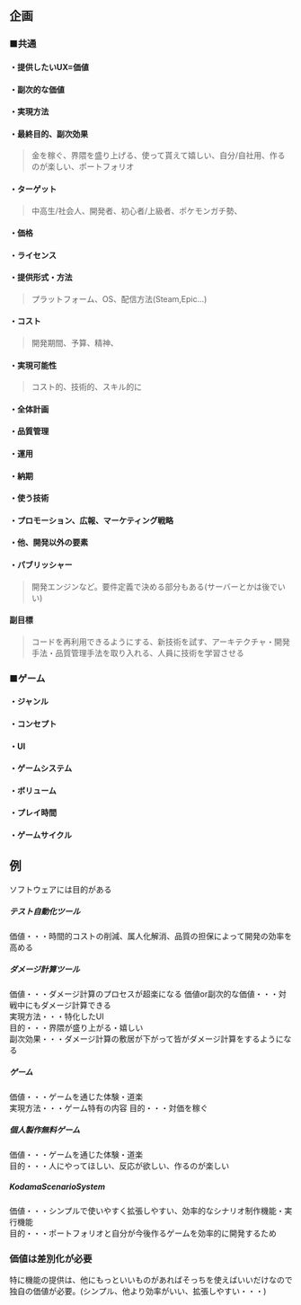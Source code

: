 ## 企画
### ■共通
#### ・提供したいUX=価値
#### ・副次的な価値
#### ・実現方法
#### ・最終目的、副次効果
> 金を稼ぐ、界隈を盛り上げる、使って貰えて嬉しい、自分/自社用、作るのが楽しい、ポートフォリオ
#### ・ターゲット
> 中高生/社会人、開発者、初心者/上級者、ポケモンガチ勢、
#### ・価格
#### ・ライセンス
#### ・提供形式・方法
> プラットフォーム、OS、配信方法(Steam,Epic...)
#### ・コスト
> 開発期間、予算、精神、
#### ・実現可能性
> コスト的、技術的、スキル的に
#### ・全体計画
#### ・品質管理
#### ・運用
#### ・納期
#### ・使う技術
#### ・プロモーション、広報、マーケティング戦略
#### ・他、開発以外の要素
#### ・パブリッシャー

> 開発エンジンなど。要件定義で決める部分もある(サーバーとかは後でいい)
#### 副目標
> コードを再利用できるようにする、新技術を試す、アーキテクチャ・開発手法・品質管理手法を取り入れる、人員に技術を学習させる  

### ■ゲーム
#### ・ジャンル
#### ・コンセプト
#### ・UI
#### ・ゲームシステム
#### ・ボリューム
#### ・プレイ時間
#### ・ゲームサイクル

## 例
ソフトウェアには目的がある  
##### テスト自動化ツール
価値・・・時間的コストの削減、属人化解消、品質の担保によって開発の効率を高める    
##### ダメージ計算ツール
価値・・・ダメージ計算のプロセスが超楽になる
価値or副次的な価値・・・対戦中にもダメージ計算できる  
実現方法・・・特化したUI  
目的・・・界隈が盛り上がる・嬉しい  
副次効果・・・ダメージ計算の敷居が下がって皆がダメージ計算をするようになる  
##### ゲーム
価値・・・ゲームを通じた体験・道楽  
実現方法・・・ゲーム特有の内容
目的・・・対価を稼ぐ  
##### 個人製作無料ゲーム
価値・・・ゲームを通じた体験・道楽  
目的・・・人にやってほしい、反応が欲しい、作るのが楽しい    
##### KodamaScenarioSystem
価値・・・シンプルで使いやすく拡張しやすい、効率的なシナリオ制作機能・実行機能  
目的・・・ポートフォリオと自分が今後作るゲームを効率的に開発するため  

### 価値は差別化が必要
特に機能の提供は、他にもっといいものがあればそっちを使えばいいだけなので独自の価値が必要。(シンプル、他より効率がいい、拡張しやすい・・・)  

